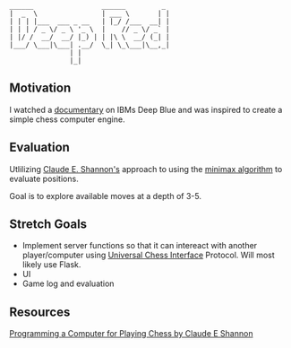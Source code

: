 ```
______                 ______         _ 
|  _  \                | ___ \       | |
| | | |___  ___ _ __   | |_/ /___  __| |
| | | / _ \/ _ \ '_ \  |    // _ \/ _` |
| |/ /  __/  __/ |_) | | |\ \  __/ (_| |
|___/ \___|\___| .__/  \_| \_\___|\__,_|
               | |                      
               |_|                      
```

## Motivation
I watched a [documentary](https://youtu.be/HwF229U2ba8?si=L6WkXVUR3lsA2p53) on IBMs Deep Blue and was inspired to create a simple chess computer engine.

## Evaluation
Utlilizing [Claude E. Shannon's](https://en.wikipedia.org/wiki/Claude_Shannon#Shannon's_computer_chess_program) approach to using the [minimax algorithm](https://en.wikipedia.org/wiki/Minimax#Minimax_algorithm_with_alternate_moves) to evaluate positions.

Goal is to explore available moves at a depth of 3-5.

## Stretch Goals

- Implement server functions so that it can intereact with another player/computer using [Universal Chess Interface]() Protocol. Will most likely use Flask.
- UI
- Game log and evaluation

## Resources
[Programming a Computer for Playing Chess by Claude E Shannon](https://www.pi.infn.it/~carosi/chess/shannon.txt)




